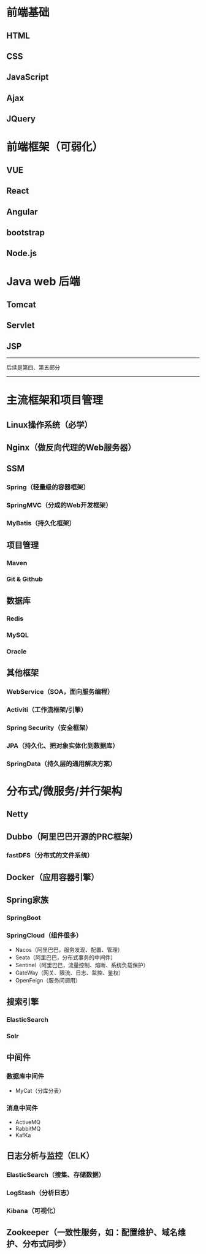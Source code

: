 # 前端基础

## HTML

## CSS

## JavaScript

## Ajax

## JQuery

# 前端框架（可弱化）

## VUE

## React

## Angular

## bootstrap

## Node.js

# Java web 后端

## Tomcat

## Servlet

## JSP

-----------

后续是第四、第五部分

--------------------

# 主流框架和项目管理

## Linux操作系统（必学）

## Nginx（做反向代理的Web服务器）

## SSM

### Spring（轻量级的容器框架）

### SpringMVC（分成的Web开发框架）

### MyBatis（持久化框架）

## 项目管理

### Maven

### Git & Github

## 数据库

### Redis

### MySQL

### Oracle

## 其他框架

### WebService（SOA，面向服务编程）

### Activiti（工作流框架/引擎）

### Spring Security（安全框架）

### JPA（持久化、把对象实体化到数据库）

### SpringData（持久层的通用解决方案）

# 分布式/微服务/并行架构

## Netty

## Dubbo（阿里巴巴开源的PRC框架）

### fastDFS（分布式的文件系统）

## Docker（应用容器引擎）

## Spring家族

### SpringBoot

### SpringCloud（组件很多）

- Nacos（阿里巴巴，服务发现、配置、管理）
- Seata（阿里巴巴，分布式事务的中间件）
- Sentinel（阿里巴巴，流量控制、熔断、系统负载保护）
- GateWay（网关、限流、日志、监控、鉴权）
- OpenFeign（服务间调用）

## 搜索引擎

### ElasticSearch

### Solr

## 中间件

### 数据库中间件

- MyCat（分库分表）

### 消息中间件

- ActiveMQ
- RabbitMQ
- KafKa

## 日志分析与监控（ELK）

### ElasticSearch（搜集、存储数据）

### LogStash（分析日志）

### Kibana（可视化）

## Zookeeper（一致性服务，如：配置维护、域名维护、分布式同步）



### 

